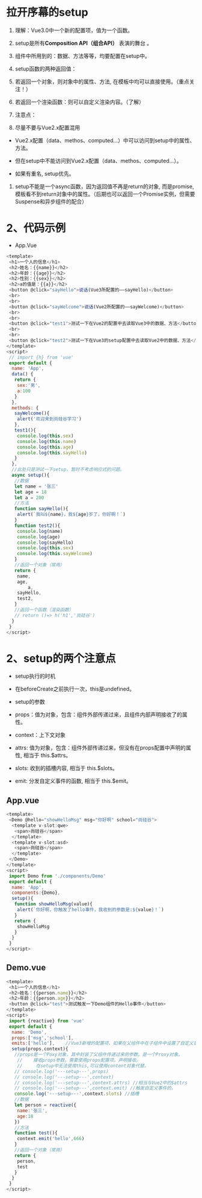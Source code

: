 # 拉开序幕的setup

1. 理解：Vue3.0中一个新的配置项，值为一个函数。

1. setup是所有**Composition API（组合API）** 表演的舞台 。

1. 组件中所用到的：数据、方法等等，均要配置在setup中。

1. setup函数的两种返回值：

1. 若返回一个对象，则对象中的属性、方法, 在模板中均可以直接使用。（重点关注！）

1. 若返回一个渲染函数：则可以自定义渲染内容。（了解）</span>

1. 注意点：

1. 尽量不要与Vue2.x配置混用


- Vue2.x配置（data、methos、computed...）中可以访问到setup中的属性、方法。

- 但在setup中不能访问到Vue2.x配置（data、methos、computed...）。

- 如果有重名, setup优先。

1. setup不能是一个async函数，因为返回值不再是return的对象, 而是promise, 模板看不到return对象中的属性。（后期也可以返回一个Promise实例，但需要Suspense和异步组件的配合）

# 2、代码示例

- App.Vue

```javascript
<template>
 <h1>一个人的信息</h1>
 <h2>姓名：{{name}}</h2>
 <h2>年龄：{{age}}</h2>
 <h2>性别：{{sex}}</h2>
 <h2>a的值是：{{a}}</h2>
 <button @click="sayHello">说话(Vue3所配置的——sayHello)</button>
 <br>
 <br>
 <button @click="sayWelcome">说话(Vue2所配置的——sayWelcome)</button>
 <br>
 <br>
 <button @click="test1">测试一下在Vue2的配置中去读取Vue3中的数据、方法</button>
 <br>
 <br>
 <button @click="test2">测试一下在Vue3的setup配置中去读取Vue2中的数据、方法</button>
</template>
<script>
 // import {h} from 'vue'
 export default {
  name: 'App',
  data() {
   return {
    sex:'男',
    a:100
   }
  },
  methods: {
   sayWelcome(){
    alert('欢迎来到尚硅谷学习')
   },
   test1(){
    console.log(this.sex)
    console.log(this.name)
    console.log(this.age)
    console.log(this.sayHello)
   }
  },
  //此处只是测试一下setup，暂时不考虑响应式的问题。
  async setup(){
   //数据
   let name = '张三'
   let age = 18
   let a = 200
   //方法
   function sayHello(){
    alert(`我叫${name}，我${age}岁了，你好啊！`)
   }
   function test2(){
    console.log(name)
    console.log(age)
    console.log(sayHello)
    console.log(this.sex)
    console.log(this.sayWelcome)
   }
   //返回一个对象（常用）
   return {
    name,
    age,
        a,
    sayHello,
    test2,
   }
   //返回一个函数（渲染函数）
   // return ()=> h('h1','尚硅谷')
  }
 }
</script>
```

# 2、setup的两个注意点

- setup执行的时机

- 在beforeCreate之前执行一次，this是undefined。

- setup的参数

- props：值为对象，包含：组件外部传递过来，且组件内部声明接收了的属性。

- context：上下文对象

- attrs: 值为对象，包含：组件外部传递过来，但没有在props配置中声明的属性, 相当于 this.$attrs。

- slots: 收到的插槽内容, 相当于 this.$slots。

- emit: 分发自定义事件的函数, 相当于 this.$emit。

## App.vue

```javascript
<template>
 <Demo @hello="showHelloMsg" msg="你好啊" school="尚硅谷">
  <template v-slot:qwe>
   <span>尚硅谷</span>
  </template>
  <template v-slot:asd>
   <span>尚硅谷</span>
  </template>
 </Demo>
</template>
<script>
 import Demo from './components/Demo'
 export default {
  name: 'App',
  components:{Demo},
  setup(){
   function showHelloMsg(value){
    alert(`你好啊，你触发了hello事件，我收到的参数是:${value}！`)
   }
   return {
    showHelloMsg
   }
  }
 }
</script>
```

## Demo.vue

```javascript
<template>
 <h1>一个人的信息</h1>
 <h2>姓名：{{person.name}}</h2>
 <h2>年龄：{{person.age}}</h2>
 <button @click="test">测试触发一下Demo组件的Hello事件</button>
</template>
<script>
 import {reactive} from 'vue'
 export default {
  name: 'Demo',
  props:['msg','school'],            
  emits:['hello'],    //Vue3新增的配置项，如果在父组件中在子组件中设置了自定义事件，在子组件中需要使用此配置项进行什么接收。
  setup(props,context){   
   //props是一个Poxy对象，其中封装了父组件传递过来的参数。是一个Proxy对象。
    //    接收props参数，需要使用props配置项，声明接收。
    //     在setup中无法使用this,可以使用content对象代替。
   // console.log('---setup---',props)
   // console.log('---setup---',context)
   // console.log('---setup---',context.attrs) //相当与Vue2中的$attrs
   // console.log('---setup---',context.emit) //触发自定义事件的。
   console.log('---setup---',context.slots) //插槽
   //数据
   let person = reactive({
    name:'张三',
    age:18
   })
   //方法
   function test(){
    context.emit('hello',666)
   }
   //返回一个对象（常用）
   return {
    person,
    test
   }
  }
 }
</script>
```